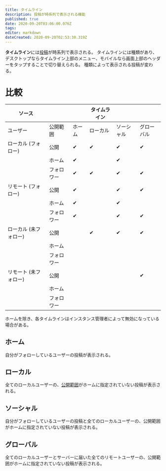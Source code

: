 ```yaml
---
title: タイムライン
description: 投稿が時系列で表示される機能
published: true
date: 2020-09-20T03:06:00.076Z
tags: 
editor: markdown
dateCreated: 2020-09-20T02:53:30.319Z
---
```


**タイムライン**には[投稿](/ja/function/note)が時系列で表示される。
タイムラインには種類があり、デスクトップならタイムライン上部のメニュー、モバイルなら画面上部のヘッダーをタップすることで切り替えられる。
種類によって表示される投稿が変わる。

# 比較
| ソース                |            |        |   タイムライン |       |            |
|-----------------------|------------|--------|---------|------------|------------|
| ユーザー              | 公開範囲   | ホーム | ローカル | ソーシャル | グローバル |
| ローカル (フォロー)   | 公開       | ✔      | ✔        | ✔          | ✔          |
|                       | ホーム     | ✔      |          | ✔          |            |
|                       | フォロワー | ✔      | ✔        | ✔          | ✔          |
| リモート (フォロー)   | 公開       | ✔      |          | ✔          | ✔          |
|                       | ホーム     | ✔      |          | ✔          |            |
|                       | フォロワー | ✔      |          | ✔          | ✔          |
| ローカル (未フォロー) | 公開       |        | ✔        | ✔          | ✔          |
|                       | ホーム     |        |          |            |            |
|                       | フォロワー |        |          |            |            |
| リモート (未フォロー) | 公開       |        |          |            | ✔          |
|                       | ホーム     |        |          |            |            |
|                       | フォロワー |        |          |            |            |

ホームを除き、各タイムラインはインスタンス管理者によって無効になっている場合がある。

## ホーム
自分がフォローしているユーザーの投稿が表示される。

## ローカル
全てのローカルユーザーの、[公開範囲](/ja/function/visibility)がホームに指定されていない投稿が表示される。

## ソーシャル
自分がフォローしているユーザーの投稿と全てのローカルユーザーの、公開範囲がホームに指定されていない投稿が表示される。

## グローバル
全てのローカルユーザーとサーバーに届いた全てのリモートユーザーの、公開範囲がホームに指定されていない投稿が表示される。